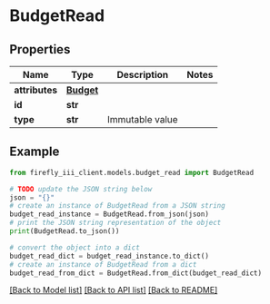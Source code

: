 # BudgetRead


## Properties

Name | Type | Description | Notes
------------ | ------------- | ------------- | -------------
**attributes** | [**Budget**](Budget.md) |  | 
**id** | **str** |  | 
**type** | **str** | Immutable value | 

## Example

```python
from firefly_iii_client.models.budget_read import BudgetRead

# TODO update the JSON string below
json = "{}"
# create an instance of BudgetRead from a JSON string
budget_read_instance = BudgetRead.from_json(json)
# print the JSON string representation of the object
print(BudgetRead.to_json())

# convert the object into a dict
budget_read_dict = budget_read_instance.to_dict()
# create an instance of BudgetRead from a dict
budget_read_from_dict = BudgetRead.from_dict(budget_read_dict)
```
[[Back to Model list]](../README.md#documentation-for-models) [[Back to API list]](../README.md#documentation-for-api-endpoints) [[Back to README]](../README.md)



